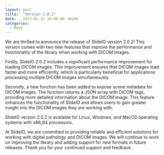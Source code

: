 ```yaml
---
layout: post
title:  "Version 2.0.2"
date:   2023-02-12 10:00:00 +0100
categories: 
  - News
---
```

We are thrilled to announce the release of SlideIO version 2.0.2! This version comes with two new features that improve the performance and functionality of the library when working with DICOM images.
<!--more-->


Firstly, SlideIO 2.0.2 includes a significant performance improvement for loading DICOM images. This improvement ensures that DICOM images load faster and more efficiently, which is particularly beneficial for applications processing multiple DICOM images simultaneously.

Secondly, a new function has been added to expose scene metadata for DICOM images. The function returns a JSON array with DICOM tags, providing more detailed information about the DICOM image. This feature enhances the functionality of SlideIO and allows users to gain greater insight into the DICOM images they are working with.

SlideIO version 2.0.2 is available for Linux, Windows, and MacOS operating systems with x86_64 processors.

At SlideIO, we are committed to providing reliable and efficient solutions for working with digital pathology and DICOM images. We will continue to work on improving the library and adding support for new formats in future releases. Thank you for your continued support and feedback.